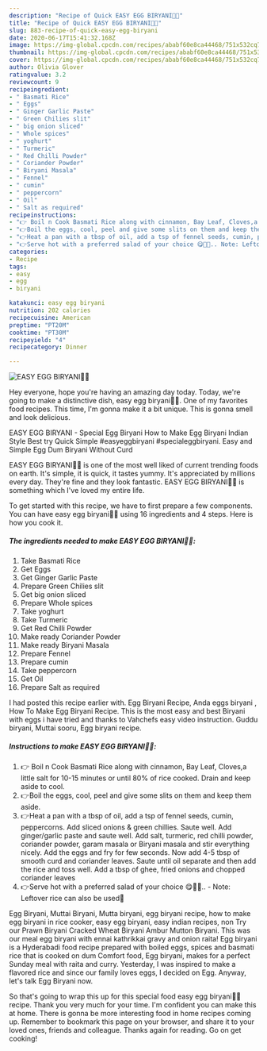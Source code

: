 ```yaml
---
description: "Recipe of Quick EASY EGG BIRYANI👩‍🍳"
title: "Recipe of Quick EASY EGG BIRYANI👩‍🍳"
slug: 883-recipe-of-quick-easy-egg-biryani
date: 2020-06-17T15:41:32.168Z
image: https://img-global.cpcdn.com/recipes/ababf60e8ca44468/751x532cq70/easy-egg-biryani👩🍳-recipe-main-photo.jpg
thumbnail: https://img-global.cpcdn.com/recipes/ababf60e8ca44468/751x532cq70/easy-egg-biryani👩🍳-recipe-main-photo.jpg
cover: https://img-global.cpcdn.com/recipes/ababf60e8ca44468/751x532cq70/easy-egg-biryani👩🍳-recipe-main-photo.jpg
author: Olivia Glover
ratingvalue: 3.2
reviewcount: 9
recipeingredient:
- " Basmati Rice"
- " Eggs"
- " Ginger Garlic Paste"
- " Green Chilies slit"
- " big onion sliced"
- " Whole spices"
- " yoghurt"
- " Turmeric"
- " Red Chilli Powder"
- " Coriander Powder"
- " Biryani Masala"
- " Fennel"
- " cumin"
- " peppercorn"
- " Oil"
- " Salt as required"
recipeinstructions:
- "👉 Boil n Cook Basmati Rice along with cinnamon, Bay Leaf, Cloves,a little salt for 10-15 minutes or until 80% of rice cooked. Drain and keep aside to cool."
- "👉Boil the eggs, cool, peel and give some slits on them and keep them aside."
- "👉Heat a pan with a tbsp of oil, add a tsp of fennel seeds, cumin, peppercorns. Add sliced onions &amp; green chillies. Saute well. Add ginger/garlic paste and saute well. Add salt, turmeric, red chilli powder, coriander powder, garam masala or Biryani masala and stir everything nicely. Add the eggs and fry for few seconds. Now add 4-5 tbsp of smooth curd and coriander leaves. Saute until oil separate and then add the rice and toss well. Add a tbsp of ghee, fried onions and chopped coriander leaves"
- "👉Serve hot with a preferred salad of your choice 😋👩‍🍳.. Note: Leftover rice can also be used🥰"
categories:
- Recipe
tags:
- easy
- egg
- biryani

katakunci: easy egg biryani 
nutrition: 202 calories
recipecuisine: American
preptime: "PT20M"
cooktime: "PT30M"
recipeyield: "4"
recipecategory: Dinner

---
```



![EASY EGG BIRYANI👩‍🍳](https://img-global.cpcdn.com/recipes/ababf60e8ca44468/751x532cq70/easy-egg-biryani👩🍳-recipe-main-photo.jpg)

Hey everyone, hope you're having an amazing day today. Today, we're going to make a distinctive dish, easy egg biryani👩‍🍳. One of my favorites food recipes. This time, I'm gonna make it a bit unique. This is gonna smell and look delicious.

EASY EGG BIRYANI - Special Egg Biryani How to Make Egg Biryani Indian Style Best try Quick Simple #easyeggbiryani #specialeggbiryani. Easy and Simple Egg Dum Biryani Without Curd

EASY EGG BIRYANI👩‍🍳 is one of the most well liked of current trending foods on earth. It's simple, it is quick, it tastes yummy. It's appreciated by millions every day. They're fine and they look fantastic. EASY EGG BIRYANI👩‍🍳 is something which I've loved my entire life.


To get started with this recipe, we have to first prepare a few components. You can have easy egg biryani👩‍🍳 using 16 ingredients and 4 steps. Here is how you cook it.

<!--inarticleads1-->

##### The ingredients needed to make EASY EGG BIRYANI👩‍🍳:

1. Take  Basmati Rice
1. Get  Eggs
1. Get  Ginger Garlic Paste
1. Prepare  Green Chilies slit
1. Get  big onion sliced
1. Prepare  Whole spices
1. Take  yoghurt
1. Take  Turmeric
1. Get  Red Chilli Powder
1. Make ready  Coriander Powder
1. Make ready  Biryani Masala
1. Prepare  Fennel
1. Prepare  cumin
1. Take  peppercorn
1. Get  Oil
1. Prepare  Salt as required


I had posted this recipe earlier with. Egg Biryani Recipe, Anda eggs biryani , How To Make Egg Biryani Recipe. This is the most easy and best Biryani with eggs i have tried and thanks to Vahchefs easy video instruction. Guddu biryani, Muttai sooru, Egg biryani recipe. 

<!--inarticleads2-->

##### Instructions to make EASY EGG BIRYANI👩‍🍳:

1. 👉 Boil n Cook Basmati Rice along with cinnamon, Bay Leaf, Cloves,a little salt for 10-15 minutes or until 80% of rice cooked. Drain and keep aside to cool.
1. 👉Boil the eggs, cool, peel and give some slits on them and keep them aside.
1. 👉Heat a pan with a tbsp of oil, add a tsp of fennel seeds, cumin, peppercorns. Add sliced onions &amp; green chillies. Saute well. Add ginger/garlic paste and saute well. Add salt, turmeric, red chilli powder, coriander powder, garam masala or Biryani masala and stir everything nicely. Add the eggs and fry for few seconds. Now add 4-5 tbsp of smooth curd and coriander leaves. Saute until oil separate and then add the rice and toss well. Add a tbsp of ghee, fried onions and chopped coriander leaves
1. 👉Serve hot with a preferred salad of your choice 😋👩‍🍳.. - Note: Leftover rice can also be used🥰


Egg Biryani, Muttai Biryani, Mutta biryani, egg biryani recipe, how to make egg biryani in rice cooker, easy egg biryani, easy indian recipes, non Try our Prawn Biryani Cracked Wheat Biryani Ambur Mutton Biryani. This was our meal egg biryani with ennai kathrikkai gravy and onion raita! Egg biryani is a Hyderabadi food recipe prepared with boiled eggs, spices and basmati rice that is cooked on dum Comfort food, Egg biryani, makes for a perfect Sunday meal with raita and curry. Yesterday, I was inspired to make a flavored rice and since our family loves eggs, I decided on Egg. Anyway, let&#39;s talk Egg Biryani now. 

So that's going to wrap this up for this special food easy egg biryani👩‍🍳 recipe. Thank you very much for your time. I'm confident you can make this at home. There is gonna be more interesting food in home recipes coming up. Remember to bookmark this page on your browser, and share it to your loved ones, friends and colleague. Thanks again for reading. Go on get cooking!

